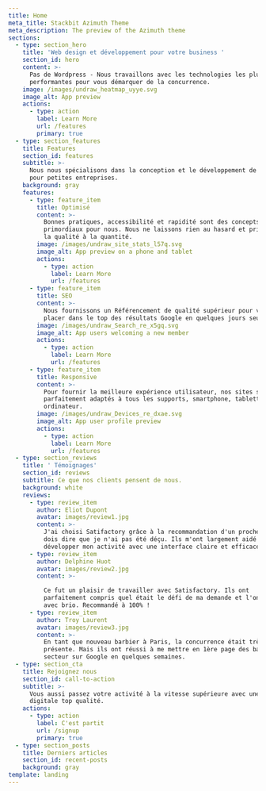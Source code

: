 ```yaml
---
title: Home
meta_title: Stackbit Azimuth Theme
meta_description: The preview of the Azimuth theme
sections:
  - type: section_hero
    title: 'Web design et développement pour votre business '
    section_id: hero
    content: >-
      Pas de Wordpress - Nous travaillons avec les technologies les plus
      performantes pour vous démarquer de la concurrence. 
    image: /images/undraw_heatmap_uyye.svg
    image_alt: App preview
    actions:
      - type: action
        label: Learn More
        url: /features
        primary: true
  - type: section_features
    title: Features
    section_id: features
    subtitle: >-
      Nous nous spécialisons dans la conception et le développement de sites Web
      pour petites entreprises. 
    background: gray
    features:
      - type: feature_item
        title: Optimisé
        content: >-
          Bonnes pratiques, accessibilité et rapidité sont des concepts
          primordiaux pour nous. Nous ne laissons rien au hasard et privilégions
          la qualité à la quantité.
        image: /images/undraw_site_stats_l57q.svg
        image_alt: App preview on a phone and tablet
        actions:
          - type: action
            label: Learn More
            url: /features
      - type: feature_item
        title: SEO
        content: >-
          Nous fournissons un Référencement de qualité supérieur pour vous
          placer dans le top des résultats Google en quelques jours seulement.
        image: /images/undraw_Search_re_x5gq.svg
        image_alt: App users welcoming a new member
        actions:
          - type: action
            label: Learn More
            url: /features
      - type: feature_item
        title: Responsive
        content: >-
          Pour fournir la meilleure expérience utilisateur, nos sites sont
          parfaitement adaptés à tous les supports, smartphone, tablette ou
          ordinateur.
        image: /images/undraw_Devices_re_dxae.svg
        image_alt: App user profile preview
        actions:
          - type: action
            label: Learn More
            url: /features
  - type: section_reviews
    title: ' Témoignages'
    section_id: reviews
    subtitle: Ce que nos clients pensent de nous.
    background: white
    reviews:
      - type: review_item
        author: Eliot Dupont
        avatar: images/review1.jpg
        content: >-
          J'ai choisi Satifactory grâce à la recommandation d'un proche et je
          dois dire que je n'ai pas été déçu. Ils m'ont largement aidé à
          développer mon activité avec une interface claire et efficace.
      - type: review_item
        author: Delphine Huot
        avatar: images/review2.jpg
        content: >-

          Ce fut un plaisir de travailler avec Satisfactory. Ils ont
          parfaitement compris quel était le défi de ma demande et l'ont géré
          avec brio. Recommandé à 100% !
      - type: review_item
        author: Troy Laurent
        avatar: images/review3.jpg
        content: >-
          En tant que nouveau barbier à Paris, la concurrence était très
          présente. Mais ils ont réussi à me mettre en 1ère page des barbiers du
          secteur sur Google en quelques semaines.
  - type: section_cta
    title: Rejoignez nous
    section_id: call-to-action
    subtitle: >-
      Vous aussi passez votre activité à la vitesse supérieure avec une présence
      digitale top qualité. 
    actions:
      - type: action
        label: C'est partit
        url: /signup
        primary: true
  - type: section_posts
    title: Derniers articles
    section_id: recent-posts
    background: gray
template: landing
---
```

